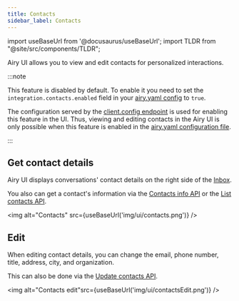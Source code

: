 ```yaml
---
title: Contacts
sidebar_label: Contacts
---
```


import useBaseUrl from '@docusaurus/useBaseUrl';
import TLDR from "@site/src/components/TLDR";

<TLDR>Airy UI allows you to view and edit contacts for personalized interactions.</TLDR>

:::note

This feature is disabled by default. To enable it you need to set the `integration.contacts.enabled` field in your [airy.yaml config](getting-started/installation/configuration.md) to `true`.

The configuration served by the [client.config endpoint](/api/endpoints/client-config) is used for enabling this feature in the UI. Thus, viewing and editing contacts in the Airy UI is only possible when this feature is enabled in the [airy.yaml configuration file](getting-started/installation/configuration.md).

:::

## Get contact details

Airy UI displays conversations' contact details on the right side of the [Inbox](inbox).

You also can get a contact's information via the [Contacts info API](api/endpoints/contacts.md#get-contact) or the [List contacts API](api/endpoints/contacts.md#list-contacts).

<img alt="Contacts" src={useBaseUrl('img/ui/contacts.png')} />

## Edit

When editing contact details, you can change the email, phone number, title, address, city, and organization.

This can also be done via the [Update contacts API](api/endpoints/contacts.md#update-contact).

<img alt="Contacts edit"src={useBaseUrl('img/ui/contactsEdit.png')} />
